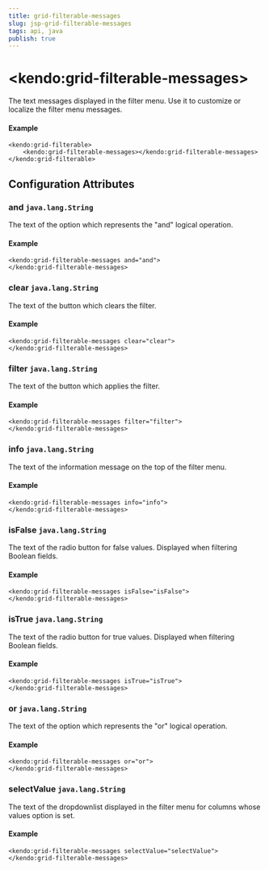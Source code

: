 ```yaml
---
title: grid-filterable-messages
slug: jsp-grid-filterable-messages
tags: api, java
publish: true
---
```


# \<kendo:grid-filterable-messages\>

The text messages displayed in the filter menu. Use it to customize or localize the filter menu messages.

#### Example
    <kendo:grid-filterable>
        <kendo:grid-filterable-messages></kendo:grid-filterable-messages>
    </kendo:grid-filterable>

## Configuration Attributes

### and `java.lang.String`

The text of the option which represents the "and" logical operation.

#### Example
    <kendo:grid-filterable-messages and="and">
    </kendo:grid-filterable-messages>

### clear `java.lang.String`

The text of the button which clears the filter.

#### Example
    <kendo:grid-filterable-messages clear="clear">
    </kendo:grid-filterable-messages>

### filter `java.lang.String`

The text of the button which applies the filter.

#### Example
    <kendo:grid-filterable-messages filter="filter">
    </kendo:grid-filterable-messages>

### info `java.lang.String`

The text of the information message on the top of the filter menu.

#### Example
    <kendo:grid-filterable-messages info="info">
    </kendo:grid-filterable-messages>

### isFalse `java.lang.String`

The text of the radio button for false values. Displayed when filtering Boolean fields.

#### Example
    <kendo:grid-filterable-messages isFalse="isFalse">
    </kendo:grid-filterable-messages>

### isTrue `java.lang.String`

The text of the radio button for true values. Displayed when filtering Boolean fields.

#### Example
    <kendo:grid-filterable-messages isTrue="isTrue">
    </kendo:grid-filterable-messages>

### or `java.lang.String`

The text of the option which represents the "or" logical operation.

#### Example
    <kendo:grid-filterable-messages or="or">
    </kendo:grid-filterable-messages>

### selectValue `java.lang.String`

The text of the dropdownlist displayed in the filter menu for columns whose values option is set.

#### Example
    <kendo:grid-filterable-messages selectValue="selectValue">
    </kendo:grid-filterable-messages>

